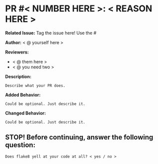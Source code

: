 # PR #< NUMBER HERE >: < REASON HERE >

**Related Issue:** Tag the issue here! Use the #

**Author:** < @ yourself here >

**Reviewers:**
- < @ them here >
- < @ you need two >

**Description:**

    Describe what your PR does.
  
**Added Behavior:**
    
    Could be optional. Just describe it.

**Changed Behavior:**

    Could be optional. Just describe it.

## STOP! Before continuing, answer the following question:

    Does flake8 yell at your code at all? < yes / no >